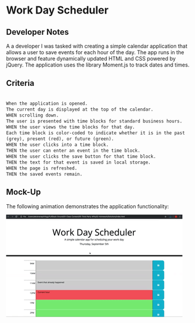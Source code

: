 # Work Day Scheduler

## Developer Notes

A a developer I was tasked with creating a simple calendar application that allows a user to save events for each hour of the day. The app runs in the browser and feature dynamically updated HTML and CSS powered by jQuery. The application uses the library Moment.js to track dates and times.


## Criteria

```

When the application is opened.
The current day is displayed at the top of the calendar.
WHEN scrolling down.
The user is presented with time blocks for standard business hours.
WHEN the user views the time blocks for that day.
Each time block is color-coded to indicate whether it is in the past (grey), present (red), or future (green).
WHEN the user clicks into a time block.
THEN the user can enter an event in the time block.
WHEN the user clicks the save button for that time block.
THEN the text for that event is saved in local storage.
WHEN the page is refreshed.
THEN the saved events remain.
```


## Mock-Up

The following animation demonstrates the application functionality:

![day planner demo](./Assets/demo.gif)


